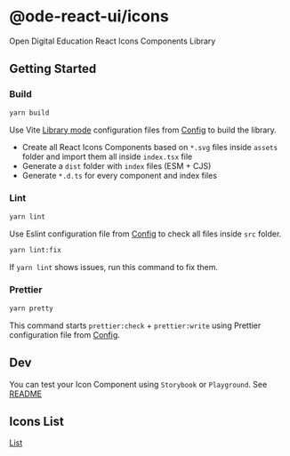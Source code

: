 # @ode-react-ui/icons

Open Digital Education React Icons Components Library

## Getting Started

### Build

```bash
yarn build
```

Use Vite [Library mode](https://vitejs.dev/guide/build.html#library-mode) configuration files from [Config](../../config/README.md) to build the library.

- Create all React Icons Components based on `*.svg` files inside `assets` folder and import them all inside `index.tsx` file
- Generate a `dist` folder with `index` files (ESM + CJS)
- Generate `*.d.ts` for every component and index files

### Lint

```bash
yarn lint
```

Use Eslint configuration file from [Config](../../config/README.md) to check all files inside `src` folder.

```bash
yarn lint:fix
```

If `yarn lint` shows issues, run this command to fix them.

### Prettier

```bash
yarn pretty
```

This command starts `prettier:check` + `prettier:write` using Prettier configuration file from [Config](../../config/README.md).

## Dev

You can test your Icon Component using `Storybook` or `Playground`. See [README]()

## Icons List

[List](LIST.md)
